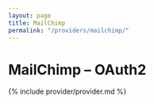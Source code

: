 ```yaml
---
layout: page
title: MailChimp
permalink: "/providers/mailchimp/"
---
```

# MailChimp – OAuth2

{% include provider/provider.md %}
